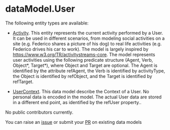 # dataModel.User


The following entity types are available:
- [Activity](https://smart-data-models.github.io/dataModel.User/Activity/README.md
). This entity represents the current activity performed by a User. It can be used in different scenarios, from modeling social activities on a site (e.g. Federico shares a picture of his dog) to real life activities (e.g. Federico drives his car to work). The model is largely inspired by https://www.w3.org/TR/activitystreams-core.
The model represents user activities using the following predicate structure (Agent, Verb, Object*, Target*), where Object and Target are optional. The Agent is identified by the attribute refAgent, the Verb is identified by activityType, the Object is identified by refObject, and the Target is identified by refTarget.

- [UserContext](https://smart-data-models.github.io/dataModel.User/UserContext/README.md
). This data model describe the Context of a User. No personal data is encoded in the model. The actual
User data are stored in a different end point, as identified by the refUser property..



No public contributors currently.

You can raise an [issue](https://github.com/smart-data-models/dataModel.User/issues) or submit your [PR](https://github.com/smart-data-models/dataModel.User/pulls) on existing data models


